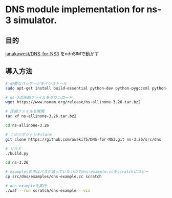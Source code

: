 # DNS module implementation for ns-3 simulator.

## 目的

[janakawest/DNS-for-NS3](https://github.com/janakawest/DNS-for-NS3) をndnSIMで動かす


## 導入方法

```sh
# 必要なパッケージをインストール
sudo apt-get install build-essential python-dev python-pygccxml python-pygoocanvas python-pygraphviz

# ns-3の圧縮ファイルをダウンロード
wget https://www.nsnam.org/release/ns-allinone-3.26.tar.bz2

# 圧縮ファイルを展開
tar xf ns-allinone-3.26.tar.bz2

cd ns-allinone-3.26

# このリポジトリをclone
git clone https://github.com/awaki75/DNS-for-NS3.git ns-3.26/src/dns

# ビルド
./build.py

cd ns-3.26

# examplesの中はパスが通っていないのでdns-example.ccをscratchにコピー
cp src/dns/examples/dns-example.cc scratch

# dns-exampleを実行
./waf --run scratch/dns-example --vis
```
